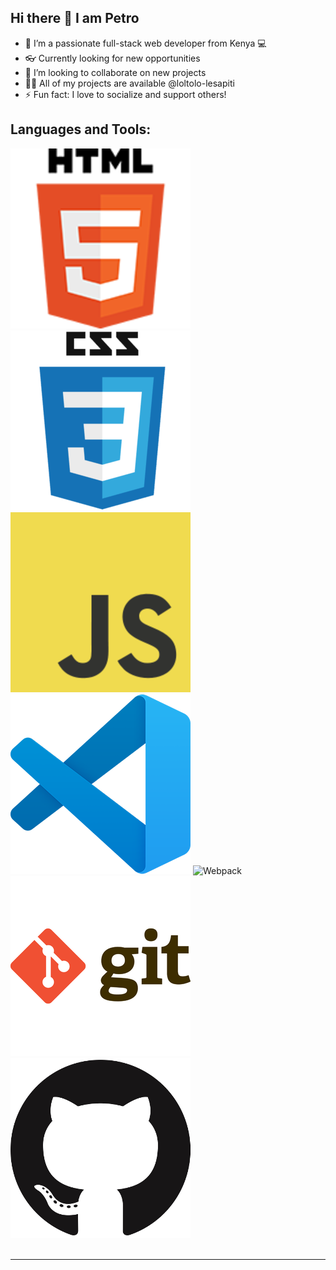 ## Hi there 👋 I am Petro

- 🔭 I’m a passionate full-stack web developer from Kenya 💻
- 👓 Currently looking for new opportunities
- 👯 I’m looking to collaborate on new projects
- 👨‍💻 All of my projects are available @loltolo-lesapiti
- ⚡ Fun fact: I love to socialize and support others!

## Languages and Tools:

<div disply="flex" flex-driection="column" flex-wrap="no-wrap">
<img alt="HTML5" src="https://raw.githubusercontent.com/github/explore/80688e429a7d4ef2fca1e82350fe8e3517d3494d/topics/html/html.png" />
<img alt="CSS3" src="https://raw.githubusercontent.com/github/explore/80688e429a7d4ef2fca1e82350fe8e3517d3494d/topics/css/css.png" />
<img alt="JavaScript" src="https://raw.githubusercontent.com/github/explore/80688e429a7d4ef2fca1e82350fe8e3517d3494d/topics/javascript/javascript.png"/>
<img alt="Visual Studio Code" src="https://raw.githubusercontent.com/github/explore/80688e429a7d4ef2fca1e82350fe8e3517d3494d/topics/visual-studio-code/visual-studio-code.png" />
<img alt="Webpack" src="https://github.com/webpack/media/blob/master/logo/icon.png"/>
<img alt="Git" src="https://raw.githubusercontent.com/github/explore/80688e429a7d4ef2fca1e82350fe8e3517d3494d/topics/git/git.png"/>
<img alt="GitHub" src="https://raw.githubusercontent.com/github/explore/78df643247d429f6cc873026c0622819ad797942/topics/github/github.png" />
<br><br>
</div>

---
